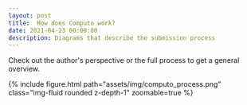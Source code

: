 ```yaml
---
layout: post
title:  How does Computo work?
date: 2021-04-23 00:00:00
description: Diagrams that describe the submission process
---
```


Check out the author's perspective or the full process to get a general
overview.

<div class="row mt-3">
    <div class="col-sm mt-3 mt-md-0">
        {% include figure.html path="assets/img/computo_process.png" class="img-fluid rounded z-depth-1" zoomable=true %}
    </div>
</div>

